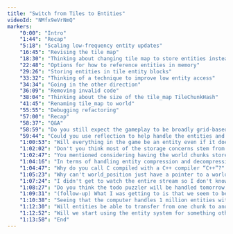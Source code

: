 ```yaml
---
title: "Switch from Tiles to Entities"
videoId: "NMfx9eVrNmQ"
markers:
    "0:00": "Intro"
    "1:44": "Recap"
    "5:18": "Scaling low-frequency entity updates"
    "16:45": "Revising the tile map"
    "18:30": "Thinking about changing tile map to store entities instead of tiles"
    "22:48": "Options for how to reference entities in memory"
    "29:26": "Storing entities in tile entity blocks"
    "33:32": "Thinking of a technique to improve low entity access"
    "34:34": "Going in the other direction"
    "36:09": "Removing invalid code"
    "38:04": "Thinking about the size of the tile_map TileChunkHash"
    "41:45": "Renaming tile_map to world"
    "55:55": "Debugging refactoring"
    "57:00": "Recap"
    "58:37": "Q&A"
    "58:59": "Do you still expect the gameplay to be broadly grid-based even without tiles?"
    "59:44": "Could you use reflection to help handle the entities and world chunks?"
    "1:00:53": "Will everything in the game be an entity even if it does not need collision detection or movement?"
    "1:02:02": "Don't you think most of the storage concerns stem from having just high and low entities and would be solved by having more granularity there so you have more and smaller arrays of entities with some particular aspect?"
    "1:02:47": "You mentioned considering having the world chunks store a fixed entity count and then add multiple chunks to the hash table if necessary to store more entities. If you were to go that route, how would you compare one chunk to another? Multiple chunks would have the same X,Y,Z."
    "1:04:16": "In terms of handling entity compression and decompression, where would you grab/store the state of objects that are coming in and out of the update scope?"
    "1:04:47": "Why do you call C compiled with a C++ compiler “C++”?"
    "1:05:23": "Why can't world_position just have a pointer to a world_chunk instead of all those AbsTiles? Then Offset_ is relative to the world_chunk."
    "1:07:24": "I didn't get to watch the entire stream so I don't know if you considered it, but why don't you have a flag for “about to be deleted” that every entity checks against and nulls pointers. Have it visible for all entities for one frame."
    "1:08:27": "Do you think the todo puzzler will be handled tomorrow, and do you often sleep on decisions like that?"
    "1:09:31": "(follow-up) What I was getting to is that we seem to be working towards what's called the Entity Component system where what we call now “high” and “low” are just components alongside anything else we want to add to entities later."
    "1:10:38": "Seeing that the computer handles 1 million entities without lagging, do we really need to worry about the performance hit coming from one extra pointer dereference?"
    "1:12:30": "Will entities be able to transfer from one chunk to another?"
    "1:12:52": "Will we start using the entity system for something other than players/walls soon or will the renderer come first?"
    "1:13:58": "End"
---
```

